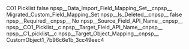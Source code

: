 <?xml version="1.0" encoding="UTF-8"?>
<CustomMetadata xmlns="http://soap.sforce.com/2006/04/metadata" xmlns:xsi="http://www.w3.org/2001/XMLSchema-instance" xmlns:xsd="http://www.w3.org/2001/XMLSchema">
    <label>CO1 Picklist</label>
    <protected>false</protected>
    <values>
        <field>npsp__Data_Import_Field_Mapping_Set__c</field>npsp__
        <value xsi:type="xsd:string">Migrated_Custom_Field_Mapping_Set</value>
    </values>
    <values>
        <field>npsp__Is_Deleted__c</field>npsp__
        <value xsi:type="xsd:boolean">false</value>
    </values>
    <values>
        <field>npsp__Required__c</field>npsp__
        <value xsi:type="xsd:string">No</value>
    </values>
    <values>
        <field>npsp__Source_Field_API_Name__c</field>npsp__
        <value xsi:type="xsd:string">npsp__CO1_Picklist__c</value>
    </values>
    <values>
        <field>npsp__Target_Field_API_Name__c</field>npsp__
        <value xsi:type="xsd:string">npsp__C1_picklist__c</value>
    </values>
    <values>
        <field>npsp__Target_Object_Mapping__c</field>npsp__
        <value xsi:type="xsd:string">CustomObject1_7b96c6e1b_3cc49eec4</value>
    </values>
</CustomMetadata>
